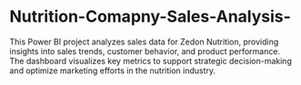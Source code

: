 # Nutrition-Comapny-Sales-Analysis-
This Power BI project analyzes sales data for Zedon Nutrition, providing insights into sales trends, customer behavior, and product performance. The dashboard visualizes key metrics to support strategic decision-making and optimize marketing efforts in the nutrition industry.
